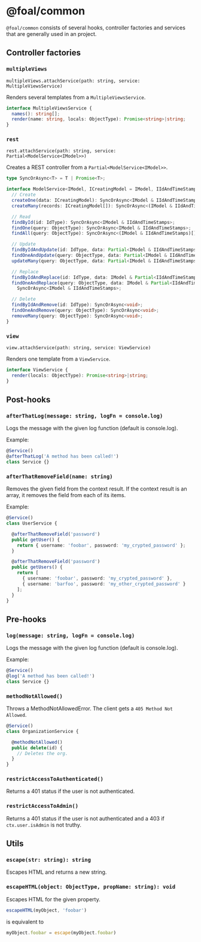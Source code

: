 # @foal/common

`@foal/common` consists of several hooks, controller factories and services that are generally used in an project.

## Controller factories

### `multipleViews`

`multipleViews.attachService(path: string, service: MultipleViewsService)`

Renders several templates from a `MultipleViewsService`.

```typescript
interface MultipleViewsService {
  names(): string[];
  render(name: string, locals: ObjectType): Promise<string>|string;
}
```

### `rest`

`rest.attachService(path: string, service: Partial<ModelService<IModel>>)`

Creates a REST controller from a `Partial<ModelService<IModel>>`.

```typescript
type SyncOrAsync<T> = T | Promise<T>;

interface ModelService<IModel, ICreatingModel = IModel, IIdAndTimeStamps = { id: string }, IdType = string> {
  // Create
  createOne(data: ICreatingModel): SyncOrAsync<IModel & IIdAndTimeStamps>;
  createMany(records: ICreatingModel[]): SyncOrAsync<(IModel & IIdAndTimeStamps)[]>;

  // Read
  findById(id: IdType): SyncOrAsync<IModel & IIdAndTimeStamps>;
  findOne(query: ObjectType): SyncOrAsync<IModel & IIdAndTimeStamps>;
  findAll(query: ObjectType): SyncOrAsync<(IModel & IIdAndTimeStamps)[]>;

  // Update
  findByIdAndUpdate(id: IdType, data: Partial<IModel & IIdAndTimeStamps>): SyncOrAsync<IModel & IIdAndTimeStamps>;
  findOneAndUpdate(query: ObjectType, data: Partial<IModel & IIdAndTimeStamps>): SyncOrAsync<IModel & IIdAndTimeStamps>;
  updateMany(query: ObjectType, data: Partial<IModel & IIdAndTimeStamps>): SyncOrAsync<void>;

  // Replace
  findByIdAndReplace(id: IdType, data: IModel & Partial<IIdAndTimeStamps>): SyncOrAsync<IModel & IIdAndTimeStamps>;
  findOneAndReplace(query: ObjectType, data: IModel & Partial<IIdAndTimeStamps>):
    SyncOrAsync<IModel & IIdAndTimeStamps>;

  // Delete
  findByIdAndRemove(id: IdType): SyncOrAsync<void>;
  findOneAndRemove(query: ObjectType): SyncOrAsync<void>;
  removeMany(query: ObjectType): SyncOrAsync<void>;
}

```

### `view`

`view.attachService(path: string, service: ViewService)`

Renders one template from a `ViewService`.

```typescript
interface ViewService {
  render(locals: ObjectType): Promise<string>|string;
}
```

## Post-hooks

### `afterThatLog(message: string, logFn = console.log)`

Logs the message with the given log function (default is console.log).

Example:
```typescript
@Service()
@afterThatLog('A method has been called!')
class Service {}
```

### `afterThatRemoveField(name: string)`

Removes the given field from the context result. If the context result is an array, it removes the field from each of its items.

Example:
```typescript
@Service()
class UserService {

  @afterThatRemoveField('password')
  public getUser() {
    return { username: 'foobar', password: 'my_crypted_password' };
  }

  @afterThatRemoveField('password')
  public getUsers() {
    return [
      { username: 'foobar', password: 'my_crypted_password' },
      { username: 'barfoo', password: 'my_other_crypted_password' }
    ];
  }
}
```

## Pre-hooks

### `log(message: string, logFn = console.log)`

Logs the message with the given log function (default is console.log).

Example:
```typescript
@Service()
@log('A method has been called!')
class Service {}
```

### `methodNotAllowed()`

Throws a MethodNotAllowedError. The client gets a `405 Method Not Allowed`.

```typescript
@Service()
class OrganizationService {

  @methodNotAllowed()
  public delete(id) {
    // Deletes the org.
  }
}
```

### `restrictAccessToAuthenticated()`

Returns a 401 status if the user is not authenticated.

### `restrictAccessToAdmin()`

Returns a 401 status if the user is not authenticated and a 403 if `ctx.user.isAdmin` is not truthy.

## Utils

### `escape(str: string): string`

Escapes HTML and returns a new string.

### `escapeHTML(object: ObjectType, propName: string): void`

Escapes HTML for the given property.

```typescript
escapeHTML(myObject, 'foobar')
```
is equivalent to
```typescript
myObject.foobar = escape(myObject.foobar)
```